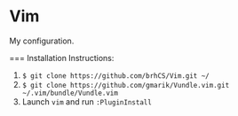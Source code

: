 Vim
===
My configuration.

===
Installation Instructions:  

1) `$ git clone https://github.com/brhCS/Vim.git ~/`  
2) `$ git clone https://github.com/gmarik/Vundle.vim.git ~/.vim/bundle/Vundle.vim`  
3) Launch `vim` and run `:PluginInstall`  

